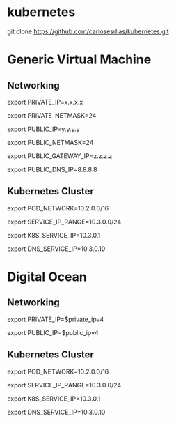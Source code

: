 # kubernetes

git clone https://github.com/carlosesdias/kubernetes.git


# Generic Virtual Machine
## Networking
export PRIVATE_IP=x.x.x.x

export PRIVATE_NETMASK=24

export PUBLIC_IP=y.y.y.y

export PUBLIC_NETMASK=24

export PUBLIC_GATEWAY_IP=z.z.z.z

export PUBLIC_DNS_IP=8.8.8.8


## Kubernetes Cluster
export POD_NETWORK=10.2.0.0/16

export SERVICE_IP_RANGE=10.3.0.0/24

export K8S_SERVICE_IP=10.3.0.1

export DNS_SERVICE_IP=10.3.0.10


# Digital Ocean

## Networking
export PRIVATE_IP=\$private_ipv4

export PUBLIC_IP=\$public_ipv4

## Kubernetes Cluster
export POD_NETWORK=10.2.0.0/16

export SERVICE_IP_RANGE=10.3.0.0/24

export K8S_SERVICE_IP=10.3.0.1

export DNS_SERVICE_IP=10.3.0.10
